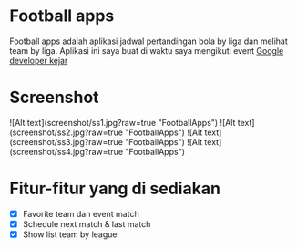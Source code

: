 # Football apps
Football apps adalah aplikasi jadwal pertandingan bola by liga dan melihat team by liga. Aplikasi ini saya buat di waktu saya mengikuti event <a href="https://www.dicoding.com/blog/google-developers-kejar-2019/">Google developer kejar</a>

# Screenshot
<p float="left">
![Alt text](screenshot/ss1.jpg?raw=true "FootballApps")
![Alt text](screenshot/ss2.jpg?raw=true "FootballApps")
![Alt text](screenshot/ss3.jpg?raw=true "FootballApps")
![Alt text](screenshot/ss4.jpg?raw=true "FootballApps")
</p>

# Fitur-fitur yang di sediakan
- [X] Favorite team dan event match
- [X] Schedule next match & last match
- [X] Show list team by league
